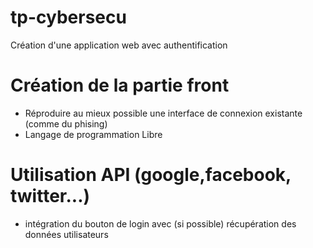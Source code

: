 # tp-cybersecu

Création d'une application web avec authentification 
# Création de la partie front 
- Réproduire au mieux possible une interface de connexion existante (comme du phising)
- Langage de programmation Libre 

# Utilisation API (google,facebook, twitter...)
- intégration du bouton de login avec (si possible) récupération des données utilisateurs


